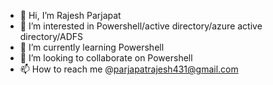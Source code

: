 - 👋 Hi, I’m Rajesh Parjapat
- 👀 I’m interested in Powershell/active directory/azure active directory/ADFS
- 🌱 I’m currently learning Powershell
- 💞️ I’m looking to collaborate on Powershell
- 📫 How to reach me @parjapatrajesh431@gmail.com

<!---
prihan2015/prihan2015 is a ✨ special ✨ repository because its `README.md` (this file) appears on your GitHub profile.
You can click the Preview link to take a look at your changes.
--->
